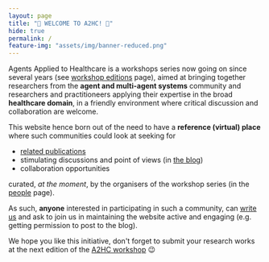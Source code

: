 ```yaml
---
layout: page
title: "🤖 WELCOME TO A2HC! 👋"
hide: true
permalink: /
feature-img: "assets/img/banner-reduced.png"
---
```


Agents Applied to Healthcare is a workshops series now going on since several years
(see [workshop editions](/a2hc.website/workshops/) page),
aimed at bringing together researchers from the **agent and multi-agent systems** community
and researchers and practitioneers applying their expertise in the broad **healthcare domain**,
in a friendly environment where critical discussion and collaboration are welcome.

This website hence born out of the need to have a **reference (virtual) place** where such communities could look at seeking for
- [related publications](/a2hc.website/publications/)
- stimulating discussions and point of views (in [the blog](/a2hc.website/))
- collaboration opportunities

curated, *at the moment*, by the organisers of the workshop series (in the [people](/a2hc.website/people/) page).

As such, **anyone** interested in participating in such a community,
can [write us](mailto:a2hc.org@gmail.com) and ask to join us in maintaining the website active and engaging
(e.g. getting permission to post to the blog).

We hope you like this initiative,
don't forget to submit your research works at the next edition of the [A2HC workshop](/a2hc.website/workshops/) 😉
